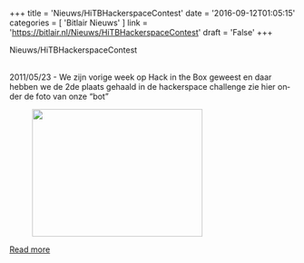 +++
title = 'Nieuws/HiTBHackerspaceContest'
date = '2016-09-12T01:05:15'
categories = [ 
 'Bitlair Nieuws' 
] 
link = 'https://bitlair.nl/Nieuws/HiTBHackerspaceContest'
draft = 'False'
+++

<div class="mw-content-ltr mw-parser-output" dir="ltr" lang="en"><p><a class="mw-selflink selflink">Nieuws/HiTBHackerspaceContest</a>
</p></div><div class="mw-content-ltr mw-parser-output" dir="ltr" lang="en"><p><br />
2011/05/23 - We zijn vorige week op Hack in the Box geweest en daar hebben we de 2de plaats gehaald in de hackerspace challenge zie hier onder de foto van onze “bot”
</p>
<figure class="mw-default-size"><a class="mw-file-description" href="https://bitlair.nl/File:Hitb_bitbot.jpg"><img class="mw-file-element" height="225" src="https://bitlair.nl/images/thumb/9/98/Hitb_bitbot.jpg/300px-Hitb_bitbot.jpg" width="300" /></a><figcaption></figcaption></figure></div>

[Read more](https://bitlair.nl/Nieuws/HiTBHackerspaceContest)